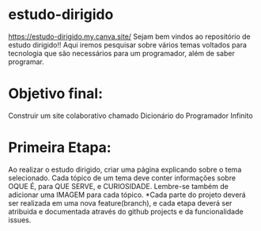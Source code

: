 # estudo-dirigido
https://estudo-dirigido.my.canva.site/
Sejam bem vindos ao repositório de estudo dirigido!! Aqui iremos pesquisar sobre vários temas voltados para tecnologia que são necessários para um programador, além de saber programar.
# Objetivo final:
Construir um site colaborativo chamado Dicionário do Programador Infinito
# Primeira Etapa:
Ao realizar o estudo dirigido, criar uma página explicando sobre o tema selecionado. Cada tópico de um tema deve conter informações sobre OQUE É, para QUE SERVE, e CURIOSIDADE. Lembre-se também de adicionar uma IMAGEM para cada tópico.
*Cada parte do projeto deverá ser realizada em uma nova feature(branch), e cada etapa deverá ser atribuida e documentada através do github projects e da funcionalidade issues.
